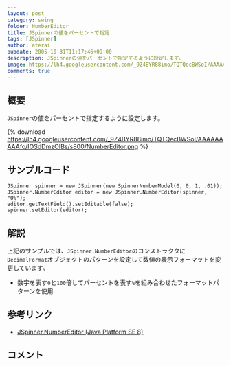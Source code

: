```yaml
---
layout: post
category: swing
folder: NumberEditor
title: JSpinnerの値をパーセントで指定
tags: [JSpinner]
author: aterai
pubdate: 2005-10-31T11:17:46+09:00
description: JSpinnerの値をパーセントで指定するように設定します。
image: https://lh4.googleusercontent.com/_9Z4BYR88imo/TQTQecBWSoI/AAAAAAAAAfo/IOSdDmzOIBs/s800/NumberEditor.png
comments: true
---
```

## 概要
`JSpinner`の値をパーセントで指定するように設定します。

{% download https://lh4.googleusercontent.com/_9Z4BYR88imo/TQTQecBWSoI/AAAAAAAAAfo/IOSdDmzOIBs/s800/NumberEditor.png %}

## サンプルコード
<pre class="prettyprint"><code>JSpinner spinner = new JSpinner(new SpinnerNumberModel(0, 0, 1, .01));
JSpinner.NumberEditor editor = new JSpinner.NumberEditor(spinner, "0%");
editor.getTextField().setEditable(false);
spinner.setEditor(editor);
</code></pre>

## 解説
上記のサンプルでは、`JSpinner.NumberEditor`のコンストラクタに`DecimalFormat`オブジェクトのパターンを設定して数値の表示フォーマットを変更しています。

- 数字を表す`0`と`100`倍してパーセントを表す`%`を組み合わせたフォーマットパターンを使用

<!-- dummy comment line for breaking list -->

## 参考リンク
- [JSpinner.NumberEditor (Java Platform SE 8)](https://docs.oracle.com/javase/jp/8/docs/api/javax/swing/JSpinner.NumberEditor.html)

<!-- dummy comment line for breaking list -->

## コメント
